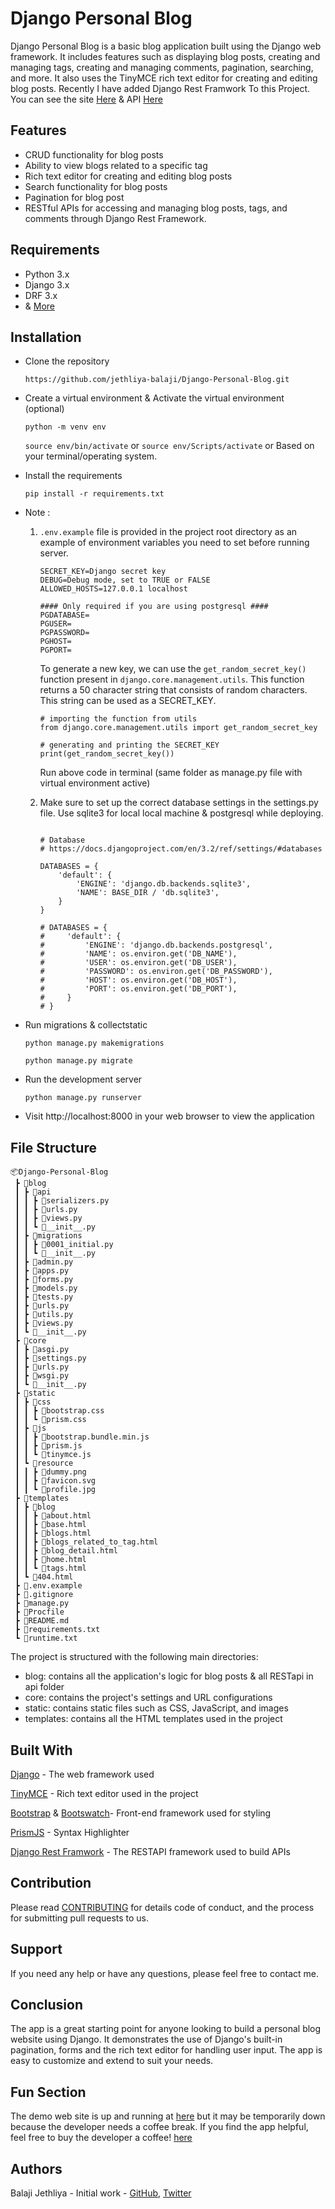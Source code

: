 # Django Personal Blog

Django Personal Blog is a basic blog application built using the Django web framework. It includes features such as displaying blog posts, creating and managing tags, creating and managing comments, pagination, searching, and more. It also uses the TinyMCE rich text editor for creating and editing blog posts. Recently I have added Django Rest Framwork To this Project. You can see the site [Here](https://jethliyabalaji-blogs.up.railway.app/)
& API [Here](https://jethliyabalaji-blogs.up.railway.app/)

## Features
- CRUD functionality for blog posts
- Ability to view blogs related to a specific tag
- Rich text editor for creating and editing blog posts
- Search functionality for blog posts
- Pagination for blog post
- RESTful APIs for accessing and managing blog posts, tags, and comments through Django Rest Framework.

## Requirements
- Python 3.x
- Django 3.x
- DRF 3.x
- & [More](https://github.com/jethliya-balaji/Django-Personal-Blog/blob/main/requirements.txt)

## Installation



- Clone the repository

    `https://github.com/jethliya-balaji/Django-Personal-Blog.git`
- Create a virtual environment & Activate the virtual environment (optional)

    `python -m venv env`

    `source env/bin/activate` or `source env/Scripts/activate` or Based on your terminal/operating system. 
- Install the requirements

    `pip install -r requirements.txt`

- Note :
    1. `.env.example` file is provided in the project root directory as an example of environment variables you need to set before running server.

        ```
        SECRET_KEY=Django secret key
        DEBUG=Debug mode, set to TRUE or FALSE
        ALLOWED_HOSTS=127.0.0.1 localhost

        #### Only required if you are using postgresql ####
        PGDATABASE=
        PGUSER=
        PGPASSWORD=
        PGHOST=
        PGPORT=
        ```

        To generate a new key, we can use the `get_random_secret_key()` function present in `django.core.management.utils`. This function returns a 50 character string that consists of random characters. This string can be used as a SECRET_KEY.
        ```
        # importing the function from utils
        from django.core.management.utils import get_random_secret_key

        # generating and printing the SECRET_KEY
        print(get_random_secret_key())
        ```
        Run above code in terminal (same folder as manage.py file with virtual environment active)

    2. Make sure to set up the correct database settings in the settings.py file. Use sqlite3 for local local machine & postgresql while deploying.
        ```

        # Database
        # https://docs.djangoproject.com/en/3.2/ref/settings/#databases

        DATABASES = {
            'default': {
                'ENGINE': 'django.db.backends.sqlite3',
                'NAME': BASE_DIR / 'db.sqlite3',
            }
        }

        # DATABASES = {
        #     'default': {
        #         'ENGINE': 'django.db.backends.postgresql',
        #         'NAME': os.environ.get('DB_NAME'),
        #         'USER': os.environ.get('DB_USER'),
        #         'PASSWORD': os.environ.get('DB_PASSWORD'),
        #         'HOST': os.environ.get('DB_HOST'),
        #         'PORT': os.environ.get('DB_PORT'),
        #     }
        # }
        ```

- Run migrations & collectstatic

    `python manage.py makemigrations`

    `python manage.py migrate`
- Run the development server

    `python manage.py runserver`
- Visit http://localhost:8000 in your web browser to view the application


## File Structure
```
📦Django-Personal-Blog
 ┣ 📂blog
 ┃ ┣ 📂api
 ┃ ┃ ┣ 📜serializers.py
 ┃ ┃ ┣ 📜urls.py
 ┃ ┃ ┣ 📜views.py
 ┃ ┃ ┗ 📜__init__.py
 ┃ ┣ 📂migrations
 ┃ ┃ ┣ 📜0001_initial.py
 ┃ ┃ ┗ 📜__init__.py
 ┃ ┣ 📜admin.py
 ┃ ┣ 📜apps.py
 ┃ ┣ 📜forms.py
 ┃ ┣ 📜models.py
 ┃ ┣ 📜tests.py
 ┃ ┣ 📜urls.py
 ┃ ┣ 📜utils.py
 ┃ ┣ 📜views.py
 ┃ ┗ 📜__init__.py
 ┣ 📂core
 ┃ ┣ 📜asgi.py
 ┃ ┣ 📜settings.py
 ┃ ┣ 📜urls.py
 ┃ ┣ 📜wsgi.py
 ┃ ┗ 📜__init__.py
 ┣ 📂static
 ┃ ┣ 📂css
 ┃ ┃ ┣ 📜bootstrap.css
 ┃ ┃ ┗ 📜prism.css
 ┃ ┣ 📂js
 ┃ ┃ ┣ 📜bootstrap.bundle.min.js
 ┃ ┃ ┣ 📜prism.js
 ┃ ┃ ┗ 📜tinymce.js
 ┃ ┗ 📂resource
 ┃ ┃ ┣ 📜dummy.png
 ┃ ┃ ┣ 📜favicon.svg
 ┃ ┃ ┗ 📜profile.jpg
 ┣ 📂templates
 ┃ ┣ 📂blog
 ┃ ┃ ┣ 📜about.html
 ┃ ┃ ┣ 📜base.html
 ┃ ┃ ┣ 📜blogs.html
 ┃ ┃ ┣ 📜blogs_related_to_tag.html
 ┃ ┃ ┣ 📜blog_detail.html
 ┃ ┃ ┣ 📜home.html
 ┃ ┃ ┗ 📜tags.html
 ┃ ┗ 📜404.html
 ┣ 📜.env.example
 ┣ 📜.gitignore
 ┣ 📜manage.py
 ┣ 📜Procfile
 ┣ 📜README.md
 ┣ 📜requirements.txt
 ┗ 📜runtime.txt
```
The project is structured with the following main directories:
- blog: contains all the application's logic for blog posts & all RESTapi in api folder
- core: contains the project's settings and URL configurations
- static: contains static files such as CSS, JavaScript, and images
- templates: contains all the HTML templates used in the project

## Built With
[Django](https://docs.djangoproject.com/en/3.2/) - The web framework used

[TinyMCE](https://www.tiny.cloud/) - Rich text editor used in the project

[Bootstrap](https://getbootstrap.com/) & [Bootswatch](https://bootswatch.com)- Front-end framework used for styling

[PrismJS](https://prismjs.com/) - Syntax Highlighter

[Django Rest Framwork](https://www.django-rest-framework.org/) - The RESTAPI framework used to build APIs 

## Contribution
Please read [CONTRIBUTING](https://gist.github.com/PurpleBooth/b24679402957c63ec426) for details code of conduct, and the process for submitting pull requests to us.

## Support
If you need any help or have any questions, please feel free to contact me.

## Conclusion
The app is a great starting point for anyone looking to build a personal blog website using Django. It demonstrates the use of Django's built-in pagination, forms and the rich text editor for handling user input. The app is easy to customize and extend to suit your needs.

## Fun Section
The demo web site is up and running at [here](https://jethliyabalaji-blogs.up.railway.app/) but it may be temporarily down because the developer needs a coffee break. If you find the app helpful, feel free to buy the developer a coffee! [here]()

## Authors
Balaji Jethliya - Initial work - [GitHub](https://github.com/jethliya-balaji), [Twitter](https://twitter.com/jethliyabalaji)
